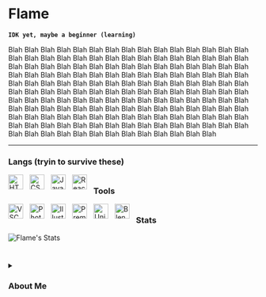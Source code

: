 # Flame

**`IDK yet, maybe a beginner (learning)`**

Blah Blah Blah Blah Blah Blah Blah Blah Blah Blah Blah Blah Blah Blah Blah Blah Blah Blah Blah Blah Blah Blah Blah Blah Blah Blah Blah Blah Blah Blah Blah Blah Blah Blah Blah Blah Blah Blah Blah Blah Blah Blah Blah Blah Blah Blah Blah Blah Blah Blah Blah Blah Blah Blah Blah Blah Blah Blah Blah Blah Blah Blah Blah Blah Blah Blah Blah Blah Blah Blah Blah Blah Blah Blah Blah Blah Blah Blah Blah Blah Blah Blah Blah Blah Blah Blah Blah Blah Blah Blah Blah Blah Blah Blah Blah Blah Blah Blah Blah Blah Blah Blah Blah Blah Blah Blah Blah Blah Blah Blah Blah Blah Blah Blah Blah Blah Blah Blah Blah Blah Blah Blah Blah Blah Blah Blah Blah Blah Blah Blah Blah Blah Blah Blah Blah Blah Blah Blah Blah Blah Blah Blah Blah Blah Blah Blah Blah Blah Blah Blah Blah Blah Blah Blah Blah Blah Blah Blah Blah Blah Blah Blah Blah

---

### Langs (tryin to survive these)
       
<img align="left" alt= "HTML5" width="30px" style="padding-right:10px;" src="https://cdn.jsdelivr.net/gh/devicons/devicon@latest/icons/html5/html5-original.svg" />
<img align="left" alt= "CSS" width="30px" style="padding-right:10px;" src="https://cdn.jsdelivr.net/gh/devicons/devicon@latest/ 
icons/css3/css3-original.svg" />
<img align="left" alt= "JavaScript" width="30px" style="padding-right:10px;" src="https://cdn.jsdelivr.net/gh/devicons/devicon@latest/icons/javascript/javascript-original.svg" />
          
<img align="left" alt= "React" width="30px" style="padding-right:10px;" src="https://cdn.jsdelivr.net/gh/devicons/devicon@latest/icons/react/react-original.svg" />



#



### Tools

<img align="left" alt= "VSCode" width="30px" style="padding-right:10px;" src="https://cdn.jsdelivr.net/gh/devicons/devicon@latest/icons/vscode/vscode-original.svg" />
<img align="left" alt= "Photoshop" width="30px" style="padding-right:10px;" src="https://cdn.jsdelivr.net/gh/devicons/devicon@latest/icons/photoshop/photoshop-original.svg" />
<img align="left" alt= "Illustrator" width="30px" style="padding-right:10px;" src="https://cdn.jsdelivr.net/gh/devicons/devicon@latest/icons/illustrator/illustrator-plain.svg" />
<img align="left" alt= "Premiere Pro" width="30px" style="padding-right:10px;" src="https://cdn.jsdelivr.net/gh/devicons/devicon@latest/icons/premierepro/premierepro-plain.svg" />
<img align="left" alt= "Unity" width="30px" style="padding-right:10px;" src="https://cdn.jsdelivr.net/gh/devicons/devicon@latest/icons/unity/unity-original.svg" />
<img align="left" alt= "Blender" width="30px" style="padding-right:10px;" src="https://cdn.jsdelivr.net/gh/devicons/devicon@latest/icons/blender/blender-original.svg" />



#


### Stats


![Flame's Stats](https://github-readme-stats.vercel.app/api?username=cflq&show_icons=true&theme=algolia)



#


 <details>
  <summary><h3>About Me</h3></summary>
   a computer science student, what else do you wanna know dawg.